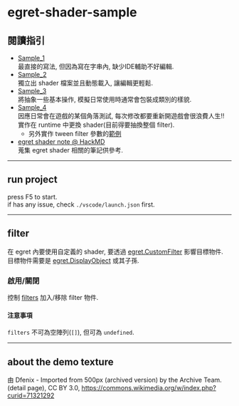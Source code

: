 # egret-shader-sample

## 閱讀指引
- [Sample_1](./src/filters/Sample_1.ts)  
    最直接的寫法, 但因為寫在字串內, 缺少IDE輔助不好編輯.
- [Sample_2](./src/filters/Sample_2.ts)  
    獨立出 shader 檔案並且動態載入, 讓編輯更輕鬆.
- [Sample_3](./src/filters/Sample_3.ts)  
    將抽象一些基本操作, 模擬日常使用時通常會包裝成類別的樣貌.
- [Sample_4](./src/filters/Sample_4.ts)  
    因應日常會在遊戲的某個角落測試, 每次修改都要重新開遊戲會很浪費人生!!  
    實作在 runtime 中更換 shader(目前得要抽換整個 filter).
  - 另外實作 tween filter 參數的[範例](https://github.com/NaClYen/egret-shader-sample/blob/5cf4464fab530e217a3c173cccc6d538c52b085c/src/Main.ts#L222)
- [egret shader note @ HackMD](https://hackmd.io/@naclyen/ryK3SEf9d)  
    蒐集 egret shader 相關的筆記供參考.

---

## run project
press F5 to start.  
if has any issue, check `./vscode/launch.json` first.  

---

## filter
在 egret 內要使用自定義的 shader, 要透過 [egret.CustomFilter](https://docs.egret.com/engine/docs/api/engine/egret.CustomFilter) 影響目標物件.  
目標物件需要是 [egret.DisplayObject](https://docs.egret.com/engine/docs/api/engine/egret.DisplayObject) 或其子孫.
### 啟用/關閉
控制 [filters](https://docs.egret.com/engine/docs/api/engine/egret.DisplayObject#filters) 加入/移除 filter 物件.
#### 注意事項
`filters` 不可為空陣列(`[]`), 但可為 `undefined`.

---

## about the demo texture
由 Dfenix - Imported from 500px (archived version) by the Archive Team. (detail page), CC BY 3.0, https://commons.wikimedia.org/w/index.php?curid=71321292
